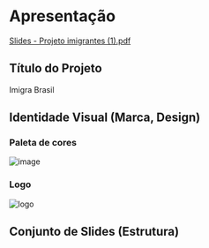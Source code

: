 # Apresentação

[Slides - Projeto imigrantes (1).pdf](https://github.com/ICEI-PUC-Minas-PMV-ADS/pmv-ads-2023-1-e1-proj-web-t1-projeto-imigrante/files/11859302/Slides.-.Projeto.imigrantes.1.pdf)


## Título do Projeto

Imigra Brasil

## Identidade Visual (Marca, Design)

### Paleta de cores

![image](https://github.com/ICEI-PUC-Minas-PMV-ADS/pmv-ads-2023-1-e1-proj-web-t1-projeto-imigrante/assets/93337008/00018247-640c-4b1a-b4d1-d18c97e8f07e)

### Logo

![logo](https://github.com/ICEI-PUC-Minas-PMV-ADS/pmv-ads-2023-1-e1-proj-web-t1-projeto-imigrante/assets/93337008/435f0cf0-53c8-42e5-987d-0df622496dfe)


## Conjunto de Slides (Estrutura)


 
